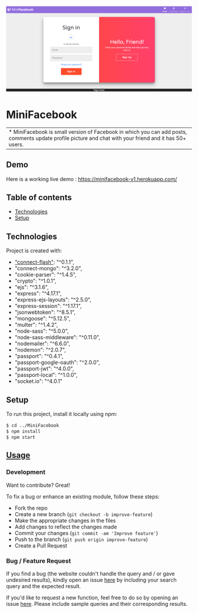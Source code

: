 # ![miniFacebook](https://github.com/yogi2103/miniFacebook/blob/master/images/Homepage/Home_Page.png)

# MiniFacebook
<table>
<tr>
<td>
  * MiniFacebook is small version of Facebook in which you can add posts, comments update profile picture and chat
with your friend and it has 50+ users.
</td>
</tr>
</table>

## Demo
Here is a working live demo :  https://minifacebook-v1.herokuapp.com/

## Table of contents
* [Technologies](#technologies)
* [Setup](#setup)
	
## Technologies
Project is created with:
 * ["connect-flash"](https://www.npmjs.com/package/connect-flash): "^0.1.1",
 * "connect-mongo": "^3.2.0",
 * "cookie-parser": "^1.4.5",
 * "crypto": "^1.0.1",
 * "ejs": "^3.1.6",
 * "express": "^4.17.1",
 * "express-ejs-layouts": "^2.5.0",
 * "express-session": "^1.17.1",
 * "jsonwebtoken": "^8.5.1",
 * "mongoose": "^5.12.5",
 * "multer": "^1.4.2",
 * "node-sass": "^5.0.0",
 * "node-sass-middleware": "^0.11.0",
 * "nodemailer": "^6.6.0",
 * "nodemon": "^2.0.7",
 * "passport": "^0.4.1",
 * "passport-google-oauth": "^2.0.0",
 * "passport-jwt": "^4.0.0",
 * "passport-local": "^1.0.0",
 * "socket.io": "^4.0.1"
	
## Setup
To run this project, install it locally using npm:

```
$ cd ../MiniFacebook
$ npm install
$ npm start
```

## [Usage](https://minifacebook-v1.herokuapp.com/) 

### Development
Want to contribute? Great!

To fix a bug or enhance an existing module, follow these steps:

- Fork the repo
- Create a new branch (`git checkout -b improve-feature`)
- Make the appropriate changes in the files
- Add changes to reflect the changes made
- Commit your changes (`git commit -am 'Improve feature'`)
- Push to the branch (`git push origin improve-feature`)
- Create a Pull Request 

### Bug / Feature Request

If you find a bug (the website couldn't handle the query and / or gave undesired results), kindly open an issue [here](https://github.com/yogi2103/miniFacebook/issues/new) by including your search query and the expected result.

If you'd like to request a new function, feel free to do so by opening an issue [here](https://github.com/yogi2103/miniFacebook/issues/new). Please include sample queries and their corresponding results.
